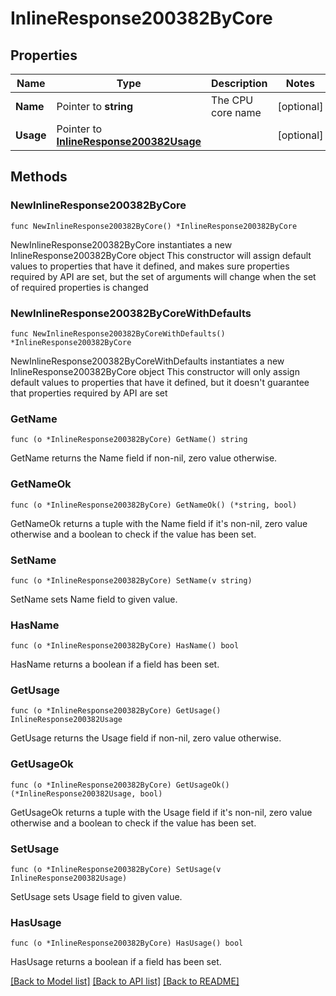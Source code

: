 # InlineResponse200382ByCore

## Properties

Name | Type | Description | Notes
------------ | ------------- | ------------- | -------------
**Name** | Pointer to **string** | The CPU core name | [optional] 
**Usage** | Pointer to [**InlineResponse200382Usage**](InlineResponse200382Usage.md) |  | [optional] 

## Methods

### NewInlineResponse200382ByCore

`func NewInlineResponse200382ByCore() *InlineResponse200382ByCore`

NewInlineResponse200382ByCore instantiates a new InlineResponse200382ByCore object
This constructor will assign default values to properties that have it defined,
and makes sure properties required by API are set, but the set of arguments
will change when the set of required properties is changed

### NewInlineResponse200382ByCoreWithDefaults

`func NewInlineResponse200382ByCoreWithDefaults() *InlineResponse200382ByCore`

NewInlineResponse200382ByCoreWithDefaults instantiates a new InlineResponse200382ByCore object
This constructor will only assign default values to properties that have it defined,
but it doesn't guarantee that properties required by API are set

### GetName

`func (o *InlineResponse200382ByCore) GetName() string`

GetName returns the Name field if non-nil, zero value otherwise.

### GetNameOk

`func (o *InlineResponse200382ByCore) GetNameOk() (*string, bool)`

GetNameOk returns a tuple with the Name field if it's non-nil, zero value otherwise
and a boolean to check if the value has been set.

### SetName

`func (o *InlineResponse200382ByCore) SetName(v string)`

SetName sets Name field to given value.

### HasName

`func (o *InlineResponse200382ByCore) HasName() bool`

HasName returns a boolean if a field has been set.

### GetUsage

`func (o *InlineResponse200382ByCore) GetUsage() InlineResponse200382Usage`

GetUsage returns the Usage field if non-nil, zero value otherwise.

### GetUsageOk

`func (o *InlineResponse200382ByCore) GetUsageOk() (*InlineResponse200382Usage, bool)`

GetUsageOk returns a tuple with the Usage field if it's non-nil, zero value otherwise
and a boolean to check if the value has been set.

### SetUsage

`func (o *InlineResponse200382ByCore) SetUsage(v InlineResponse200382Usage)`

SetUsage sets Usage field to given value.

### HasUsage

`func (o *InlineResponse200382ByCore) HasUsage() bool`

HasUsage returns a boolean if a field has been set.


[[Back to Model list]](../README.md#documentation-for-models) [[Back to API list]](../README.md#documentation-for-api-endpoints) [[Back to README]](../README.md)


